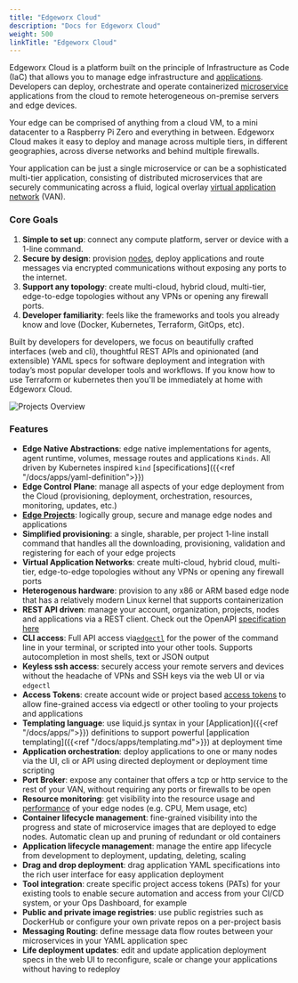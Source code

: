 ```yaml
---
title: "Edgeworx Cloud"
description: "Docs for Edgeworx Cloud"
weight: 500
linkTitle: "Edgeworx Cloud"
---
```

<!-- TODO: Add something about deleting account and trying to use same username. Requires them to contact us. No critical for GCM Launch-->
Edgeworx Cloud is a platform built on the principle of Infrastructure as Code (IaC) that allows you to
manage edge infrastructure and [applications](../more/terminology#application). Developers can deploy, orchestrate and operate
containerized [microservice](../apps/microservices.md) applications from the cloud to remote heterogeneous on-premise servers
and edge devices.

Your edge can be comprised of anything from a cloud VM, to a mini datacenter to a Raspberry Pi Zero
and everything in between. Edgeworx Cloud makes it easy to deploy and manage across multiple tiers, in
different geographies, across diverse networks and behind multiple firewalls.

Your application can be just a single microservice or can be a sophisticated multi-tier application,
consisting of distributed microservices that are securely communicating across a fluid, logical
overlay [virtual application network](https://netprototalk.com/2019/11/12/virtual-application-networks-for-hybrid-cloud-interconnect/) (VAN).

### Core Goals

1. **Simple to set up**: connect any compute platform, server or device with a 1-line command.
2. **Secure by design**: provision [nodes](../cloud/adding-nodes/_index.md), deploy applications and route messages via encrypted
   communications without exposing any ports to the internet.
3. **Support any topology**: create multi-cloud, hybrid cloud, multi-tier, edge-to-edge topologies
   without any VPNs or opening any firewall ports.
4. **Developer familiarity**: feels like the frameworks and tools you already know and love (Docker,
   Kubernetes, Terraform, GitOps, etc).

Built by developers for developers, we focus on beautifully crafted interfaces (web and cli),
thoughtful REST APIs and opinionated (and extensible) YAML specs for software deployment and
integration with today’s most popular developer tools and workflows. If you know how to use
Terraform or kubernetes then you'll be immediately at home with Edgeworx Cloud.

![Projects Overview](/images/portal-projects-overivew-luckyspin.jpg)

### Features

- **Edge Native Abstractions**: edge native implementations for agents, agent runtime, volumes,
  message routes and applications `Kinds`. All driven by Kubernetes
  inspired `kind` [specifications]({{<ref "/docs/apps/yaml-definition">}})
- **Edge Control Plane**: manage all aspects of your edge deployment from the Cloud (provisioning,
  deployment, orchestration, resources, monitoring, updates, etc.)
- [**Edge Projects**](../more/terminology#project): logically group, secure and manage edge nodes and applications
- **Simplified provisioning**: a single, sharable, per project 1-line install command that handles
  all the downloading, provisioning, validation and registering for each of your edge projects
- **Virtual Application Networks**: create multi-cloud, hybrid cloud, multi-tier, edge-to-edge
  topologies without any VPNs or opening any firewall ports
- **Heterogenous hardware**: provision to any x86 or ARM based edge node that has a relatively
  modern Linux kernel that supports containerization
- **REST API driven**: manage your account, organization, projects, nodes and applications via a
  REST client. Check out the OpenAPI [specification here](https://api.edgeworx.io/v1/docs)
- **CLI access**: Full API access via[`edgectl`](../more/terminology#edgectl) for the power of the command line in your terminal,
  or scripted into your other tools. Supports autocompletion in most shells, text or JSON output
- **Keyless ssh access**: securely access your remote servers and devices without the headache of
  VPNs and SSH keys via the web UI or via `edgectl`
- **Access Tokens**: create account wide or project based [access tokens](../cloud/access-tokens.md) to allow fine-grained access
  via edgectl or other tooling to your projects and applications
- **Templating language**: use liquid.js syntax in your [Application]({{<ref "/docs/apps/">}})
  definitions to support powerful [application templating]({{<ref "/docs/apps/templating.md">}}) at deployment time
- **Application orchestration**: deploy applications to one or many nodes via the UI, cli or API
  using directed deployment or deployment time scripting
- **Port Broker**: expose any container that offers a tcp or http service to the rest of your
  VAN, without requiring any ports or firewalls to be open
- **Resource monitoring**: get visibility into the resource usage and [performance](../more/terminology#performance-metrics) of your edge
  nodes (e.g. CPU, Mem usage, etc)
- **Container lifecycle management**: fine-grained visibility into the progress and state of
  microservice images that are deployed to edge nodes. Automatic clean up and pruning of redundant
  or old containers
- **Application lifecycle management**: manage the entire app lifecycle from development to
  deployment, updating, deleting, scaling
- **Drag and drop deployment**: drag application YAML specifications into the rich user interface
  for easy application deployment
- **Tool integration**: create specific project access tokens (PATs) for your existing tools to
  enable secure automation and access from your CI/CD system, or your Ops Dashboard, for example
- **Public and private image registries**: use public registries such as DockerHub or configure your
  own private repos on a per-project basis
- **Messaging Routing**: define message data flow routes between your microservices in your YAML
  application spec
- **Life deployment updates**: edit and update application deployment specs in the web UI to
  reconfigure, scale or change your applications without having to redeploy
